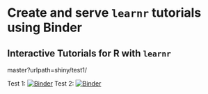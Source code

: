 # Create and serve `learnr` tutorials using Binder

## Interactive Tutorials for R with `learnr`

master?urlpath=shiny/test1/

Test 1: [![Binder](https://mybinder.org/badge_logo.svg)](http://mybinder.org/v2/gh/wwwaylon/train/master?urlpath=shiny/test1/)
Test 2: [![Binder](https://mybinder.org/badge_logo.svg)](http://mybinder.org/v2/gh/wwwaylon/train/master?urlpath=shiny/test2/)


